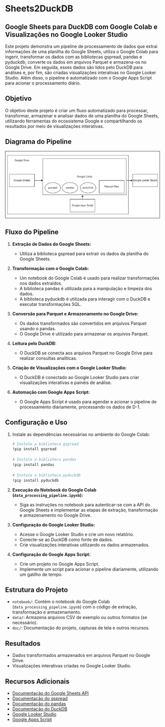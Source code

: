 # Sheets2DuckDB

## Google Sheets para DuckDB com Google Colab e Visualizações no Google Looker Studio

Este projeto demonstra um pipeline de processamento de dados que extrai informações de uma planilha do Google Sheets, utiliza o Google Colab para ingerir, transformar os dados com as bibliotecas gspread, pandas e pyduckdb, converte os dados em arquivos Parquet e armazena-os no Google Drive. Em seguida, esses dados são lidos pelo DuckDB para análises e, por fim, são criadas visualizações interativas no Google Looker Studio. Além disso, o pipeline é automatizado com o Google Apps Script para acionar o processamento diário.

## Objetivo

O objetivo deste projeto é criar um fluxo automatizado para processar, transformar, armazenar e analisar dados de uma planilha do Google Sheets, utilizando ferramentas do ecossistema Google e compartilhando os resultados por meio de visualizações interativas.

## Diagrama do Pipeline

![Diagrama do Pipeline](doc/img/diagram.png)

## Fluxo do Pipeline

1. **Extração de Dados do Google Sheets:**
   - Utiliza a biblioteca gspread para extrair os dados da planilha do Google Sheets.

2. **Transformação com o Google Colab:**
   - Um notebook do Google Colab é usado para realizar transformações nos dados extraídos.
   - A biblioteca pandas é utilizada para a manipulação e limpeza dos dados.
   - A biblioteca pyduckdb é utilizada para interagir com o DuckDB e executar transformações SQL.

3. **Conversão para Parquet e Armazenamento no Google Drive:**
   - Os dados transformados são convertidos em arquivos Parquet usando o pandas.
   - O Google Drive é utilizado para armazenar os arquivos Parquet.

4. **Leitura pelo DuckDB:**
   - O DuckDB se conecta aos arquivos Parquet no Google Drive para realizar consultas analíticas.

5. **Criação de Visualizações com o Google Looker Studio:**
   - O DuckDB é conectado ao Google Looker Studio para criar visualizações interativas e painéis de análise.

6. **Automação com Google Apps Script:**
   - O Google Apps Script é usado para agendar e acionar o pipeline de processamento diariamente, processando os dados de D-1.

## Configuração e Uso

1. Instale as dependências necessárias no ambiente do Google Colab:
   ```bash
   # Instale a biblioteca gspread
   !pip install gspread
   
   # Instale a biblioteca pandas
   !pip install pandas
   
   # Instale a biblioteca pyduckdb
   !pip install pyduckdb

1. **Execução do Notebook do Google Colab (`data_processing_pipeline.ipynb`):**
   - Siga as instruções no notebook para autenticar-se com a API do Google Sheets e implementar as etapas de extração, transformação e armazenamento no Google Drive.

2. **Configuração do Google Looker Studio:**
   - Acesse o Google Looker Studio e crie um novo relatório.
   - Conecte-se ao DuckDB como fonte de dados.
   - Crie visualizações interativas utilizando os dados armazenados.

3. **Configuração do Google Apps Script:**
   - Crie um projeto no Google Apps Script.
   - Implemente um script para acionar o pipeline diariamente, utilizando um gatilho de tempo.

## Estrutura do Projeto

- `notebook/`: Contém o notebook do Google Colab (`data_processing_pipeline.ipynb`) com o código de extração, transformação e armazenamento.
- `data/`: Armazena arquivos CSV de exemplo ou outros formatos (se necessário).
- `doc/`: Documentação do projeto, capturas de tela e outros recursos.

## Resultados

- Dados transformados armazenados em arquivos Parquet no Google Drive.
- Visualizações interativas criadas no Google Looker Studio.

## Recursos Adicionais

- [Documentação do Google Sheets API](https://developers.google.com/sheets/api)
- [Documentação do gspread](https://gspread.readthedocs.io/en/latest/)
- [Documentação do pandas](https://pandas.pydata.org/docs/)
- [Documentação do DuckDB](https://duckdb.org/docs)
- [Google Looker Studio](https://lookerstudio.google.com/)
- [Google Apps Script](https://developers.google.com/apps-script)

